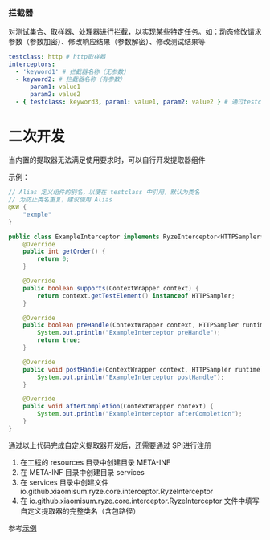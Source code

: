 ### 拦截器

对测试集合、取样器、处理器进行拦截，以实现某些特定任务。如：动态修改请求参数（参数加密）、修改响应结果（参数解密）、修改测试结果等

```yaml
testclass: http # http取样器
interceptors:
  - 'keyword1' # 拦截器名称（无参数）
  - keyword2: # 拦截器名称（有参数）
      param1: value1
      param2: value2
  - { testclass: keyword3, param1: value1, param2: value2 } # 通过testclass 配置拦截器
```

# 二次开发

当内置的提取器无法满足使用要求时，可以自行开发提取器组件

示例：

```java
// Alias 定义组件的别名，以便在 testclass 中引用，默认为类名
// 为防止类名重复，建议使用 Alias
@KW {
    "exmple"
}

public class ExampleInterceptor implements RyzeInterceptor<HTTPSampler> {
    @Override
    public int getOrder() {
        return 0;
    }

    @Override
    public boolean supports(ContextWrapper context) {
        return context.getTestElement() instanceof HTTPSampler;
    }

    @Override
    public boolean preHandle(ContextWrapper context, HTTPSampler runtime) {
        System.out.println("ExampleInterceptor preHandle");
        return true;
    }

    @Override
    public void postHandle(ContextWrapper context, HTTPSampler runtime) {
        System.out.println("ExampleInterceptor postHandle");
    }

    @Override
    public void afterCompletion(ContextWrapper context) {
        System.out.println("ExampleInterceptor afterCompletion");
    }
}
```

通过以上代码完成自定义提取器开发后，还需要通过 SPI进行注册

1. 在工程的 resources 目录中创建目录 META-INF
2. 在 META-INF 目录中创建目录 services
3. 在 services 目录中创建文件 io.github.xiaomisum.ryze.core.interceptor.RyzeInterceptor
4. 在 io.github.xiaomisum.ryze.core.interceptor.RyzeInterceptor 文件中填写 自定义提取器的完整类名（含包路径）

参考[示例](../../example/http-example/src/test/resources/META-INF/services/io.github.xiaomisum.ryze.core.interceptor.RyzeInterceptor)

